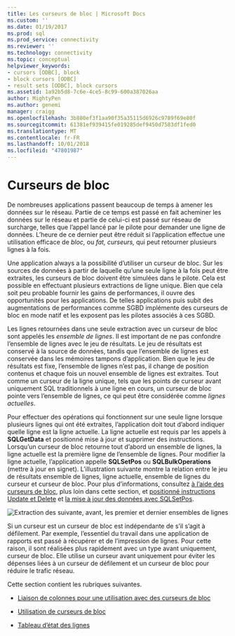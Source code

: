 ```yaml
---
title: Les curseurs de bloc | Microsoft Docs
ms.custom: ''
ms.date: 01/19/2017
ms.prod: sql
ms.prod_service: connectivity
ms.reviewer: ''
ms.technology: connectivity
ms.topic: conceptual
helpviewer_keywords:
- cursors [ODBC], block
- block cursors [ODBC]
- result sets [ODBC], block cursors
ms.assetid: 1a92b5d8-7c6e-4ce5-8c99-600a387026aa
author: MightyPen
ms.author: genemi
manager: craigg
ms.openlocfilehash: 3b880ef3f1aa90f35a35115d6926c9789f69e80f
ms.sourcegitcommit: 61381ef939415fe019285def9450d7583df1fed0
ms.translationtype: MT
ms.contentlocale: fr-FR
ms.lasthandoff: 10/01/2018
ms.locfileid: "47801987"
---
```

# <a name="block-cursors"></a>Curseurs de bloc
De nombreuses applications passent beaucoup de temps à amener les données sur le réseau. Partie de ce temps est passé en fait acheminer les données sur le réseau et partie de celui-ci est passé sur réseau de surcharge, telles que l’appel lancé par le pilote pour demander une ligne de données. L’heure de ce dernier peut être réduit si l’application effectue une utilisation efficace de *bloc,* ou *fat,* *curseurs,* qui peut retourner plusieurs lignes à la fois.  
  
 Une application always a la possibilité d’utiliser un curseur de bloc. Sur les sources de données à partir de laquelle qu’une seule ligne à la fois peut être extraites, les curseurs de bloc doivent être simulées dans le pilote. Cela est possible en effectuant plusieurs extractions de ligne unique. Bien que cela soit peu probable fournir les gains de performances, il ouvre des opportunités pour les applications. De telles applications puis subit des augmentations de performances comme SGBD implémente des curseurs de bloc en mode natif et les exposent pas les pilotes associés à ces SGBD.  
  
 Les lignes retournées dans une seule extraction avec un curseur de bloc sont appelés les *ensemble de lignes*. Il est important de ne pas confondre l’ensemble de lignes avec le jeu de résultats. Le jeu de résultats est conservé à la source de données, tandis que l’ensemble de lignes est conservée dans les mémoires tampons d’application. Bien que le jeu de résultats est fixe, l’ensemble de lignes n’est pas, il change de position contenus et chaque fois un nouvel ensemble de lignes est extraites. Tout comme un curseur de la ligne unique, tels que les points de curseur avant uniquement SQL traditionnels à une ligne en cours, un curseur de bloc pointe vers l’ensemble de lignes, ce qui peut être considérée comme *lignes actuelles*.  
  
 Pour effectuer des opérations qui fonctionnent sur une seule ligne lorsque plusieurs lignes qui ont été extraites, l’application doit tout d’abord indiquer quelle ligne est la ligne actuelle. La ligne actuelle est requis par les appels à **SQLGetData** et positionné mise à jour et supprimer des instructions. Lorsqu’un curseur de bloc retourne tout d’abord un ensemble de lignes, la ligne actuelle est la première ligne de l’ensemble de lignes. Pour modifier la ligne actuelle, l’application appelle **SQLSetPos** ou **SQLBulkOperations** (mettre à jour en signet). L’illustration suivante montre la relation entre le jeu de résultats ensemble de lignes, ligne actuelle, ensemble de lignes du curseur et curseur de bloc. Pour plus d’informations, consultez [à l’aide des curseurs de bloc](../../../odbc/reference/develop-app/using-block-cursors.md), plus loin dans cette section, et [positionné instructions Update et Delete](../../../odbc/reference/develop-app/positioned-update-and-delete-statements.md) et [la mise à jour des données avec SQLSetPos](../../../odbc/reference/develop-app/updating-data-with-sqlsetpos.md).  
  
 ![Extraction des suivante, avant, les premier et dernier ensembles de lignes](../../../odbc/reference/develop-app/media/pr20_2.gif "pr20_2")  
  
 Si un curseur est un curseur de bloc est indépendante de s’il s’agit à défilement. Par exemple, l’essentiel du travail dans une application de rapports est passé à récupérer et de l’impression de lignes. Pour cette raison, il sont réalisées plus rapidement avec un type avant uniquement, curseur de bloc. Elle utilise un curseur avant uniquement pour éviter les dépenses liées à un curseur de défilement et un curseur de bloc pour réduire le trafic réseau.  
  
 Cette section contient les rubriques suivantes.  
  
-   [Liaison de colonnes pour une utilisation avec des curseurs de bloc](../../../odbc/reference/develop-app/binding-columns-for-use-with-block-cursors.md)  
  
-   [Utilisation de curseurs de bloc](../../../odbc/reference/develop-app/using-block-cursors.md)  
  
-   [Tableau d’état des lignes](../../../odbc/reference/develop-app/row-status-array.md)
